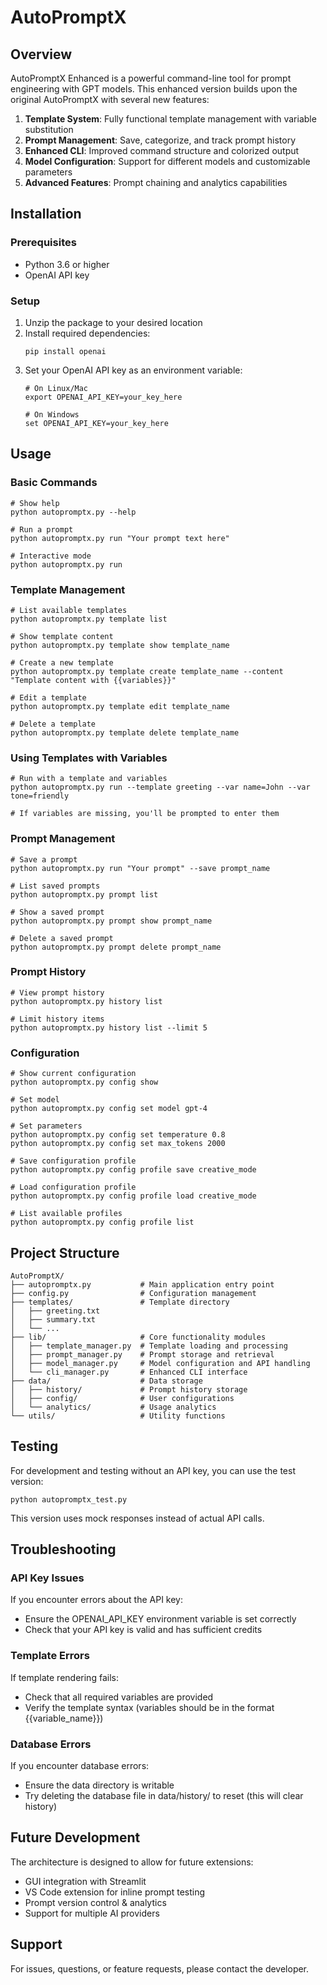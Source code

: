 # AutoPromptX 

## Overview

AutoPromptX Enhanced is a powerful command-line tool for prompt engineering with GPT models. This enhanced version builds upon the original AutoPromptX with several new features:

1. **Template System**: Fully functional template management with variable substitution
2. **Prompt Management**: Save, categorize, and track prompt history
3. **Enhanced CLI**: Improved command structure and colorized output
4. **Model Configuration**: Support for different models and customizable parameters
5. **Advanced Features**: Prompt chaining and analytics capabilities

## Installation

### Prerequisites

- Python 3.6 or higher
- OpenAI API key

### Setup

1. Unzip the package to your desired location
2. Install required dependencies:
   ```
   pip install openai
   ```
3. Set your OpenAI API key as an environment variable:
   ```
   # On Linux/Mac
   export OPENAI_API_KEY=your_key_here
   
   # On Windows
   set OPENAI_API_KEY=your_key_here
   ```

## Usage

### Basic Commands

```
# Show help
python autopromptx.py --help

# Run a prompt
python autopromptx.py run "Your prompt text here"

# Interactive mode
python autopromptx.py run
```

### Template Management

```
# List available templates
python autopromptx.py template list

# Show template content
python autopromptx.py template show template_name

# Create a new template
python autopromptx.py template create template_name --content "Template content with {{variables}}"

# Edit a template
python autopromptx.py template edit template_name

# Delete a template
python autopromptx.py template delete template_name
```

### Using Templates with Variables

```
# Run with a template and variables
python autopromptx.py run --template greeting --var name=John --var tone=friendly

# If variables are missing, you'll be prompted to enter them
```

### Prompt Management

```
# Save a prompt
python autopromptx.py run "Your prompt" --save prompt_name

# List saved prompts
python autopromptx.py prompt list

# Show a saved prompt
python autopromptx.py prompt show prompt_name

# Delete a saved prompt
python autopromptx.py prompt delete prompt_name
```

### Prompt History

```
# View prompt history
python autopromptx.py history list

# Limit history items
python autopromptx.py history list --limit 5
```

### Configuration

```
# Show current configuration
python autopromptx.py config show

# Set model
python autopromptx.py config set model gpt-4

# Set parameters
python autopromptx.py config set temperature 0.8
python autopromptx.py config set max_tokens 2000

# Save configuration profile
python autopromptx.py config profile save creative_mode

# Load configuration profile
python autopromptx.py config profile load creative_mode

# List available profiles
python autopromptx.py config profile list
```

## Project Structure

```
AutoPromptX/
├── autopromptx.py           # Main application entry point
├── config.py                # Configuration management
├── templates/               # Template directory
│   ├── greeting.txt
│   ├── summary.txt
│   └── ...
├── lib/                     # Core functionality modules
│   ├── template_manager.py  # Template loading and processing
│   ├── prompt_manager.py    # Prompt storage and retrieval
│   ├── model_manager.py     # Model configuration and API handling
│   └── cli_manager.py       # Enhanced CLI interface
├── data/                    # Data storage
│   ├── history/             # Prompt history storage
│   ├── config/              # User configurations
│   └── analytics/           # Usage analytics
└── utils/                   # Utility functions
```

## Testing

For development and testing without an API key, you can use the test version:

```
python autopromptx_test.py
```

This version uses mock responses instead of actual API calls.

## Troubleshooting

### API Key Issues

If you encounter errors about the API key:
- Ensure the OPENAI_API_KEY environment variable is set correctly
- Check that your API key is valid and has sufficient credits

### Template Errors

If template rendering fails:
- Check that all required variables are provided
- Verify the template syntax (variables should be in the format {{variable_name}})

### Database Errors

If you encounter database errors:
- Ensure the data directory is writable
- Try deleting the database file in data/history/ to reset (this will clear history)

## Future Development

The architecture is designed to allow for future extensions:
- GUI integration with Streamlit
- VS Code extension for inline prompt testing
- Prompt version control & analytics
- Support for multiple AI providers

## Support

For issues, questions, or feature requests, please contact the developer.
